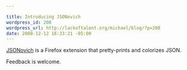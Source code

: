 ```yaml
--- 

title: Introducing JSONovich
wordpress_id: 208
wordpress_url: http://lackoftalent.org/michael/blog/?p=208
date: 2008-12-12 16:33:21 -05:00
---
```

<a href="http://lackoftalent.org/michael/blog/json-in-firefox/">JSONovich</a> is a Firefox extension that pretty-prints and colorizes JSON.

Feedback is welcome.
